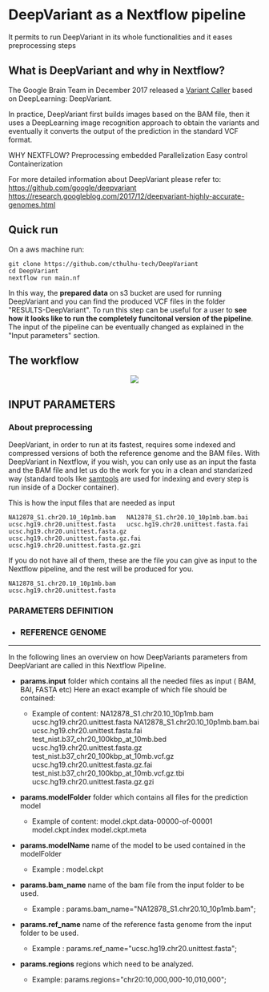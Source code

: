 # DeepVariant as a Nextflow pipeline

It permits to run DeepVariant in its whole functionalities and it eases preprocessing steps

## What is DeepVariant and why in Nextflow?

The Google Brain Team in December 2017 released a [Variant Caller](https://www.ebi.ac.uk/training/online/course/human-genetic-variation-i-introduction/variant-identification-and-analysis/what-variant) based on DeepLearning: DeepVariant.

In practice, DeepVariant first builds images based on the BAM file, then it uses a DeepLearning image recognition approach to obtain the variants and eventually it converts the output of the prediction in the standard VCF format. 


WHY NEXTFLOW?
Preprocessing embedded
Parallelization 
Easy control 
Containerization 


For more detailed information about DeepVariant please refer to: 
https://github.com/google/deepvariant
https://research.googleblog.com/2017/12/deepvariant-highly-accurate-genomes.html


## Quick run

On a aws machine run: 

```
git clone https://github.com/cthulhu-tech/DeepVariant
cd DeepVariant
nextflow run main.nf
```

In this way, the **prepared data** on s3 bucket are used for running DeepVariant and you can find the produced VCF files in the folder "RESULTS-DeepVariant".
To run this step can be useful for a user to **see how it looks like to run the completely funcitonal version of the pipeline**.
The input of the pipeline can be eventually changed as explained in the "Input parameters" section.

## The workflow 




<p align="center">
  <img src="https://github.com/cthulhu-tech/DeepVariant/blob/master/dpwf.jpg">
</p>

## INPUT PARAMETERS

### About preprocessing

DeepVariant, in order to run at its fastest, requires some indexed and compressed versions of both the reference genome and the BAM files. With DeepVariant in Nextflow, if you wish, you can only use as an input the fasta and the BAM file and let us do the work for you in a clean and standarized way (standard tools like [samtools](http://samtools.sourceforge.net/) are used for indexing and every step is run inside of  a Docker container).

This is how the input files that are needed as input 
```
NA12878_S1.chr20.10_10p1mb.bam   NA12878_S1.chr20.10_10p1mb.bam.bai	
ucsc.hg19.chr20.unittest.fasta   ucsc.hg19.chr20.unittest.fasta.fai 
ucsc.hg19.chr20.unittest.fasta.gz  ucsc.hg19.chr20.unittest.fasta.gz.fai   ucsc.hg19.chr20.unittest.fasta.gz.gzi

```
If you do not have all of them, these are the file you can give as input to the Nextflow pipeline, and the rest will be produced for you.
```
NA12878_S1.chr20.10_10p1mb.bam  
ucsc.hg19.chr20.unittest.fasta
```

### PARAMETERS DEFINITION 

- ### REFERENCE GENOME



------------------
In the following lines an overview on how DeepVariants parameters from DeepVariant are called in this Nextflow Pipeline.

- **params.input** folder which contains all the needed files as input ( BAM, BAI, FASTA etc)
    Here an exact example of which file should be contained: 
    
    * Example of content:
     NA12878_S1.chr20.10_10p1mb.bam			ucsc.hg19.chr20.unittest.fasta
     NA12878_S1.chr20.10_10p1mb.bam.bai		ucsc.hg19.chr20.unittest.fasta.fai
     test_nist.b37_chr20_100kbp_at_10mb.bed		ucsc.hg19.chr20.unittest.fasta.gz
     test_nist.b37_chr20_100kbp_at_10mb.vcf.gz	ucsc.hg19.chr20.unittest.fasta.gz.fai
     test_nist.b37_chr20_100kbp_at_10mb.vcf.gz.tbi	ucsc.hg19.chr20.unittest.fasta.gz.gzi


- **params.modelFolder** folder which contains all files for the prediction model 
    * Example of content:
    model.ckpt.data-00000-of-00001	model.ckpt.index		model.ckpt.meta
    
- **params.modelName** name of the model to be used contained in the modelFolder 
    * Example :
    model.ckpt
    
- **params.bam_name** name of the bam file from the input folder to be used.
    * Example : 
    params.bam_name="NA12878_S1.chr20.10_10p1mb.bam";
    
- **params.ref_name** name of the reference fasta genome from the input folder to be used. 
    * Example : 
    params.ref_name="ucsc.hg19.chr20.unittest.fasta";
    
- **params.regions** regions which need to be analyzed. 
    * Example: 
    params.regions="chr20:10,000,000-10,010,000";




    
    

    
    
